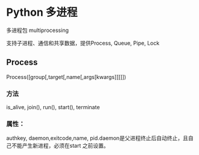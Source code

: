 # Python 多进程

多进程包 multiprocessing

支持子进程、通信和共享数据，提供Process, Queue, Pipe, Lock

## Process
Process([group[,target[,name[,args[kwargs]]]]])

### 方法
is_alive, join(), run(), start(), terminate

### 属性：
authkey, daemon,exitcode,name, pid.daemon是父进程终止后自动终止，且自己不能产生新进程，必须在start
之前设置。

